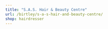 ```yaml
---
title: "S.A.S. Hair & Beauty Centre"
url: /birtley/s-a-s-hair-and-beauty-centre/
shop: hairdresser
---
```


